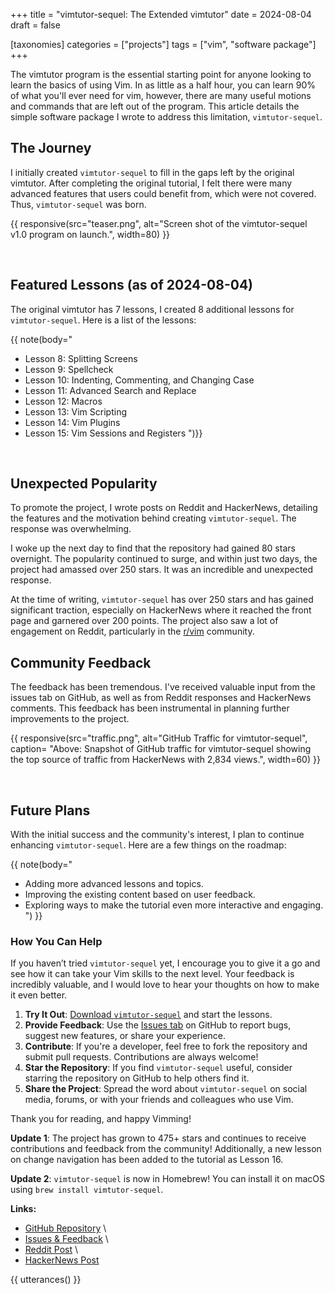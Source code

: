 +++
title = "vimtutor-sequel: The Extended vimtutor"
date = 2024-08-04
draft = false

[taxonomies]
categories = ["projects"]
tags = ["vim", "software package"]
+++

The vimtutor program is the essential starting point for anyone looking to learn
the basics of using Vim. In as little as a half hour, you can learn 90% of what
you'll ever need for vim, however, there are many useful motions and commands
that are left out of the program. This article details the simple software
package I wrote to address this limitation, `vimtutor-sequel`.

<!-- more -->

## The Journey

I initially created `vimtutor-sequel` to fill in the gaps left by the original
vimtutor. After completing the original tutorial, I felt there were many
advanced features that users could benefit from, which were not covered. Thus,
`vimtutor-sequel` was born.

{{
    responsive(src="teaser.png",
    alt="Screen shot of the vimtutor-sequel v1.0 program on launch.",
    width=80)
}}

<br>

## Featured Lessons (as of 2024-08-04)

The original vimtutor has 7 lessons, I created 8 additional lessons for
`vimtutor-sequel`. Here is a list of the lessons:

{{ note(body="

- Lesson 8: Splitting Screens
- Lesson 9: Spellcheck
- Lesson 10: Indenting, Commenting, and Changing Case
- Lesson 11: Advanced Search and Replace
- Lesson 12: Macros
- Lesson 13: Vim Scripting
- Lesson 14: Vim Plugins
- Lesson 15: Vim Sessions and Registers
  ")}}

<br>

## Unexpected Popularity

To promote the project, I wrote posts on Reddit and HackerNews, detailing the
features and the motivation behind creating `vimtutor-sequel`. The response was
overwhelming.

I woke up the next day to find that the repository had gained 80 stars
overnight. The popularity continued to surge, and within just two days, the
project had amassed over 250 stars. It was an incredible and unexpected response.

At the time of writing, `vimtutor-sequel` has over 250 stars and has gained
significant traction, especially on HackerNews where it reached the front page
and garnered over 200 points. The project also saw a lot of engagement on
Reddit, particularly in the [r/vim](https://www.reddit.com/r/vim/) community.

## Community Feedback

The feedback has been tremendous. I've received valuable input from the issues
tab on GitHub, as well as from Reddit responses and HackerNews comments. This
feedback has been instrumental in planning further improvements to the project.

{{
    responsive(src="traffic.png",
    alt="GitHub Traffic for vimtutor-sequel",
    caption=
    "Above: Snapshot of GitHub traffic for vimtutor-sequel showing the top
    source of traffic from HackerNews with 2,834 views.",
    width=60)
}}

<br>

## Future Plans

With the initial success and the community's interest, I plan to continue
enhancing `vimtutor-sequel`. Here are a few things on the roadmap:

{{ note(body="

- Adding more advanced lessons and topics.
- Improving the existing content based on user feedback.
- Exploring ways to make the tutorial even more interactive and engaging.
  ")
  }}

### How You Can Help

If you haven’t tried `vimtutor-sequel` yet, I encourage you to give it a go and
see how it can take your Vim skills to the next level. Your feedback is
incredibly valuable, and I would love to hear your thoughts on how to make it
even better.

1. **Try It Out**: [Download
   `vimtutor-sequel`](https://github.com/micahkepe/vimtutor-sequel) and start
   the lessons.
2. **Provide Feedback**: Use the [Issues
   tab](https://github.com/micahkepe/vimtutor-sequel/issues) on GitHub to
   report bugs, suggest new features, or share your experience.
3. **Contribute**: If you're a developer, feel free to fork the repository
   and submit pull requests. Contributions are always welcome!
4. **Star the Repository**: If you find `vimtutor-sequel` useful, consider
   starring the repository on GitHub to help others find it.
5. **Share the Project**: Spread the word about `vimtutor-sequel` on social
   media, forums, or with your friends and colleagues who use Vim.

Thank you for reading, and happy Vimming!

**Update 1**: The project has grown to 475+ stars and continues to receive
contributions and feedback from the community! Additionally, a new lesson on
change navigation has been added to the tutorial as Lesson 16.

**Update 2**: `vimtutor-sequel` is now in Homebrew! You can install it on macOS
using `brew install vimtutor-sequel`.

**Links:**

- [GitHub Repository](https://github.com/micahkepe/vimtutor-sequel) \
- [Issues & Feedback](https://github.com/micahkepe/vimtutor-sequel/issues) \
- [Reddit Post](https://www.reddit.com/r/vim/comments/1eipuan/i_made_an_extended_version_of_vimtutor/) \
- [HackerNews Post](https://news.ycombinator.com/item?id=41144843)

{{ utterances() }}
